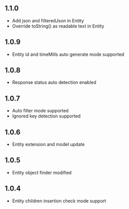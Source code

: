 ## 1.1.0

* Add json and filteredJson in Entity
* Override toString() as readable text in Entity

## 1.0.9

* Entity id and timeMills auto generate mode supported

## 1.0.8

* Response status auto detection enabled

## 1.0.7

* Auto filter mode supported
* Ignored key detection supported

## 1.0.6

* Entity extension and model update

## 1.0.5

* Entity object finder modified

## 1.0.4

* Entity children insertion check mode support
